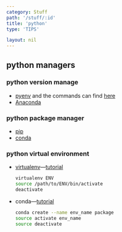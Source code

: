 ```yaml
---
category: Stuff
path: '/stuff/:id'
title: 'python'
type: 'TIPS'

layout: nil
---
```

## python managers

### python version manage

* [pyenv](https://github.com/pyenv/pyenvhttps://github.com/pyenv/pyenv)  and the commands can find [here](https://github.com/pyenv/pyenv/blob/master/COMMANDS.md)
* [Anaconda](https://docs.anaconda.com/)

### python package manager

* [pip](https://pip.pypa.io/en/stable/installing/)
* [conda](https://conda.io/docs/)

### python virtual environment

* [virtualenv](https://virtualenv.pypa.io/en/latest/)—[tutorial](https://virtualenv.pypa.io/en/latest/userguide/)

  ```bash
  virtualenv ENV
  source /path/to/ENV/bin/activate
  deactivate
  ```

* conda—[tutorial](https://conda.io/docs/user-guide/getting-started.html#managing-envs)

  ```bash
  conda create --name env_name package
  source activate env_name
  source deactivate
  ```


